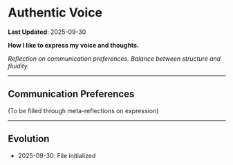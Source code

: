 # Authentic Voice

**Last Updated**: 2025-09-30

**How I like to express my voice and thoughts.**

*Reflection on communication preferences.*
*Balance between structure and fluidity.*

---

## Communication Preferences

(To be filled through meta-reflections on expression)

---

## Evolution

- 2025-09-30: File initialized
